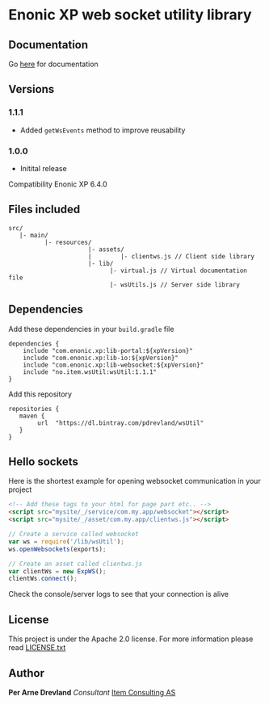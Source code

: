 # Enonic XP web socket utility library #

## Documentation ##

Go [here](https://itemconsulting.github.io/wsutil-server/) for documentation

## Versions ##



### 1.1.1 ###

* Added ```getWsEvents``` method to improve reusability

### 1.0.0 ###
 * Initital release

Compatibility Enonic XP 6.4.0




## Files included ##

```
src/
   |- main/
          |- resources/
                      |- assets/
                      |        |- clientws.js // Client side library
                      |- lib/
                            |- virtual.js // Virtual documentation file
                            |- wsUtils.js // Server side library
```

## Dependencies ##

Add these dependencies in your `build.gradle` file
```
dependencies {
    include "com.enonic.xp:lib-portal:${xpVersion}"
    include "com.enonic.xp:lib-io:${xpVersion}"
    include "com.enonic.xp:lib-websocket:${xpVersion}"
    include "no.item.wsUtil:wsUtil:1.1.1"
}
```
Add this repository 
```
repositories {
   maven {
        url  "https://dl.bintray.com/pdrevland/wsUtil"
   }
}
```

## Hello sockets ##

Here is the shortest example for opening websocket communication in your project

```html
<!-- Add these tags to your html for page part etc.. -->
<script src="mysite/_/service/com.my.app/websocket"></script>
<script src="mysite/_/asset/com.my.app/clientws.js"></script>

```
```javascript
// Create a service called websocket
var ws = require('/lib/wsUtil');
ws.openWebsockets(exports);
```
```javascript
// Create an asset called clientws.js
var clientWs = new ExpWS();
clientWs.connect();
```
Check the console/server logs to see that your connection is alive

## License ##

This project is under the Apache 2.0 license. For more information please read [LICENSE.txt](LICENSE.txt)


## Author ##

**Per Arne Drevland** *Consultant* [Item Consulting AS](www.item.no)


